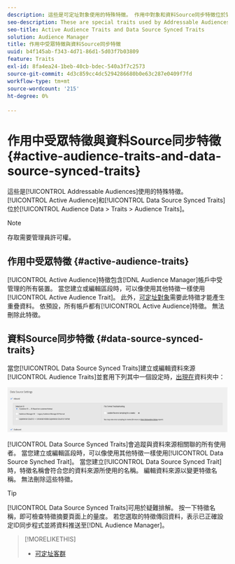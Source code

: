 ```yaml
---
description: 這些是可定址對象使用的特殊特徵。 作用中對象和資料Source同步特徵位於對象資料>特徵>對象特徵中。
seo-description: These are special traits used by Addressable Audiences. Active Audience and Data Source Synced Traits are located in Audience Data > Traits > Audience Traits.
seo-title: Active Audience Traits and Data Source Synced Traits
solution: Audience Manager
title: 作用中受眾特徵與資料Source同步特徵
uuid: b4f145ab-f343-4d71-86d1-5d03f7b03809
feature: Traits
exl-id: 8fa4ea24-1beb-40cb-bdec-540a3f7c2573
source-git-commit: 4d3c859cc4dc5294286680b0e63c287e0409f7fd
workflow-type: tm+mt
source-wordcount: '215'
ht-degree: 0%

---
```


# 作用中受眾特徵與資料Source同步特徵 {#active-audience-traits-and-data-source-synced-traits}

這些是[!UICONTROL Addressable Audiences]使用的特殊特徵。 [!UICONTROL Active Audience]和[!UICONTROL Data Source Synced Traits]位於[!UICONTROL Audience Data > Traits > Audience Traits]。

>[!NOTE]
>
>存取需要管理員許可權。

## 作用中受眾特徵 {#active-audience-traits}

[!UICONTROL Active Audience]特徵包含[!DNL Audience Manager]帳戶中受管理的所有裝置。 當您建立或編輯區段時，可以像使用其他特徵一樣使用[!UICONTROL Active Audience Trait]。 此外，[可定址對象](../../features/addressable-audiences.md)需要此特徵才能產生重疊資料。 依預設，所有帳戶都有[!UICONTROL Active Audience]特徵。 無法刪除此特徵。

## 資料Source同步特徵 {#data-source-synced-traits}

當您[!UICONTROL Data Source Synced Traits]建立或編輯資料來源[!UICONTROL Audience Traits]並套用下列其中一個設定時，[出現在](../../features/manage-datasources.md#create-data-source)資料夾中：

![](assets/datasource_synced.png)

[!UICONTROL Data Source Synced Traits]會追蹤與資料來源相關聯的所有使用者。 當您建立或編輯區段時，可以像使用其他特徵一樣使用[!UICONTROL Data Source Synched Trait]。 當您建立[!UICONTROL Data Source Synced Trait]時，特徵名稱會符合您的資料來源所使用的名稱。 編輯資料來源以變更特徵名稱。 無法刪除這些特徵。

>[!TIP]
>
>[!UICONTROL Data Source Synced Traits]可用於疑難排解。 按一下特徵名稱，即可檢查特徵摘要頁面上的量度。 若您選取的特徵傳回資料，表示已正確設定ID同步程式並將資料推送至[!DNL Audience Manager]。

>[!MORELIKETHIS]
>
>* [可定址客群](../../features/addressable-audiences.md)
